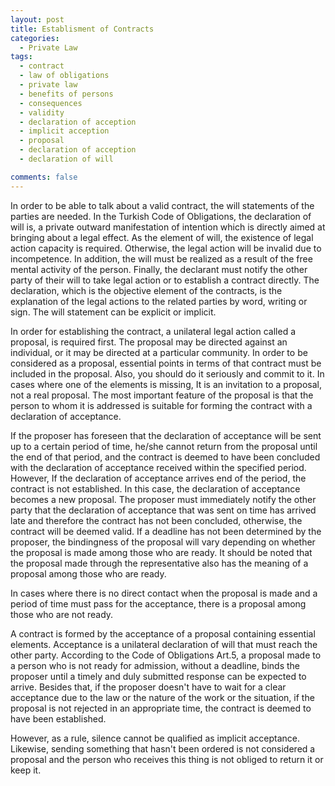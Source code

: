 ```yaml
---
layout: post
title: Establisment of Contracts
categories:
  - Private Law
tags:
  - contract
  - law of obligations
  - private law
  - benefits of persons
  - consequences
  - validity
  - declaration of acception
  - implicit acception
  - proposal
  - declaration of acception
  - declaration of will

comments: false
---
```


In order to be able to talk about a valid contract, the will statements of the parties are needed. In the Turkish Code of Obligations, the declaration of will is, a private outward manifestation of intention which is directly aimed at bringing about a legal effect. 
As the element of will, the existence of legal action capacity is required. Otherwise, the legal action will be invalid due to incompetence. In addition, the will must be realized as a result of the free mental activity of the person. Finally, the declarant must notify the other party of their will to take legal action or to establish a contract directly.
The declaration, which is the objective element of the contracts, is the explanation of the legal actions to the related parties by word, writing or sign. The will statement can be explicit or implicit.

In order for establishing the contract, a unilateral legal action called a proposal, is required first.
The proposal may be directed against an individual, or it may be directed at a particular community.
In order to be considered as a proposal, essential points in terms of that contract must be included in the proposal. Also, you should do it seriously and commit to it. In cases where one of the elements is missing, It is an invitation to a proposal, not a real proposal. The most important feature of the proposal is that the person to whom it is addressed is suitable for forming the contract with a declaration of acceptance.

If the proposer has foreseen that the declaration of acceptance will be sent up to a certain period of time, he/she cannot return from the proposal until the end of that period, and the contract is deemed to have been concluded with the declaration of acceptance received within the specified period.
However, If the declaration of acceptance arrives end of the period, the contract is not established. In this case, the declaration of acceptance becomes a new proposal. 
The proposer must immediately notify the other party that the declaration of acceptance that was sent on time has arrived late and therefore the contract has not been concluded, otherwise, the contract will be deemed valid.
If a deadline has not been determined by the proposer, the bindingness of the proposal will vary depending on whether the proposal is made among those who are ready. It should be noted that the proposal made through the representative also has the meaning of a proposal among those who are ready.

In cases where there is no direct contact when the proposal is made and a period of time must pass for the acceptance, there is a proposal among those who are not ready.

A contract is formed by the acceptance of a proposal containing essential elements. Acceptance is a unilateral declaration of will that must reach the other party. According to the Code of Obligations Art.5, a proposal made to a person who is not ready for admission, without a deadline, binds the proposer until a timely and duly submitted response can be expected to arrive.
Besides that, if the proposer doesn't have to wait for a clear acceptance due to the law or the nature of the work or the situation, if the proposal is not rejected in an appropriate time, the contract is deemed to have been established.

However, as a rule, silence cannot be qualified as implicit acceptance. Likewise, sending something that hasn't been ordered is not considered a proposal and the person who receives this thing is not obliged to return it or keep it.
